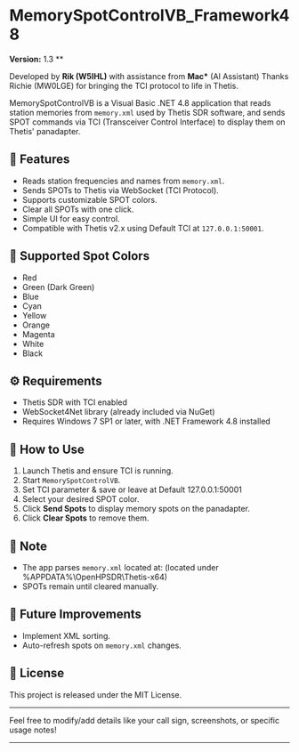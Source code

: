 # MemorySpotControlVB_Framework48

**Version:** 1.3 **

Developed by **Rik (W5IHL)** with assistance from **Mac\*** (AI Assistant)
Thanks Richie (MW0LGE) for bringing the TCI protocol to life in Thetis.

MemorySpotControlVB is a Visual Basic .NET 4.8 application that reads station memories from `memory.xml` used by Thetis SDR software, and sends SPOT commands via TCI (Transceiver Control Interface) to display them on Thetis' panadapter.

## 🚀 Features
- Reads station frequencies and names from `memory.xml`.
- Sends SPOTs to Thetis via WebSocket (TCI Protocol).
- Supports customizable SPOT colors.
- Clear all SPOTs with one click.
- Simple UI for easy control.
- Compatible with Thetis v2.x using Default TCI at `127.0.0.1:50001`.

## 🎨 Supported Spot Colors
- Red
- Green (Dark Green)
- Blue
- Cyan
- Yellow
- Orange
- Magenta
- White
- Black


## ⚙️ Requirements
- Thetis SDR with TCI enabled
- WebSocket4Net library (already included via NuGet)
- Requires Windows 7 SP1 or later, with .NET Framework 4.8 installed

## 📂 How to Use
1. Launch Thetis and ensure TCI is running.
2. Start `MemorySpotControlVB`.
3. Set TCI parameter & save or leave at Default 127.0.0.1:50001
4. Select your desired SPOT color.
5. Click **Send Spots** to display memory spots on the panadapter.
6. Click **Clear Spots** to remove them.

## 📄 Note
- The app parses `memory.xml` located at: (located under %APPDATA%\OpenHPSDR\Thetis-x64\)
- SPOTs remain until cleared manually.

## 🚧 Future Improvements
- Implement XML sorting.
- Auto-refresh spots on `memory.xml` changes.

## 📜 License
This project is released under the MIT License.

---

Feel free to modify/add details like your call sign, screenshots, or specific usage notes!

---

